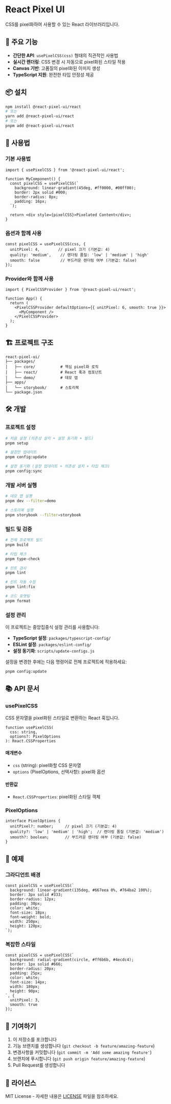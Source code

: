 # React Pixel UI

CSS를 pixel화하여 사용할 수 있는 React 라이브러리입니다.

## 🚀 주요 기능

- **간단한 API**: `usePixelCSS(css)` 형태의 직관적인 사용법
- **실시간 렌더링**: CSS 변경 시 자동으로 pixel화된 스타일 적용
- **Canvas 기반**: 고품질의 pixel화된 이미지 생성
- **TypeScript 지원**: 완전한 타입 안정성 제공

## 📦 설치

```bash
npm install @react-pixel-ui/react
# 또는
yarn add @react-pixel-ui/react
# 또는
pnpm add @react-pixel-ui/react
```

## 🎯 사용법

### 기본 사용법

```tsx
import { usePixelCSS } from '@react-pixel-ui/react';

function MyComponent() {
  const pixelCSS = usePixelCSS(`
    background: linear-gradient(45deg, #ff0000, #00ff00);
    border: 2px solid #000;
    border-radius: 8px;
    padding: 16px;
  `);
  
  return <div style={pixelCSS}>Pixelated Content</div>;
}
```

### 옵션과 함께 사용

```tsx
const pixelCSS = usePixelCSS(css, {
  unitPixel: 4,        // pixel 크기 (기본값: 4)
  quality: 'medium',    // 렌더링 품질: 'low' | 'medium' | 'high'
  smooth: false         // 부드러운 렌더링 여부 (기본값: false)
});
```

### Provider와 함께 사용

```tsx
import { PixelCSSProvider } from '@react-pixel-ui/react';

function App() {
  return (
    <PixelCSSProvider defaultOptions={{ unitPixel: 6, smooth: true }}>
      <MyComponent />
    </PixelCSSProvider>
  );
}
```

## 🏗️ 프로젝트 구조

```
react-pixel-ui/
├── packages/
│   ├── core/           # 핵심 pixel화 로직
│   ├── react/          # React 훅과 컴포넌트
│   └── demo/           # 데모 앱
├── apps/
│   └── storybook/      # 스토리북
└── package.json
```

## 🛠️ 개발

### 프로젝트 설정

```bash
# 처음 설정 (의존성 설치 + 설정 동기화 + 빌드)
pnpm setup

# 설정만 업데이트
pnpm config:update

# 설정 동기화 (설정 업데이트 + 의존성 설치 + 타입 체크)
pnpm config:sync
```

### 개발 서버 실행

```bash
# 데모 앱 실행
pnpm dev --filter=demo

# 스토리북 실행
pnpm storybook --filter=storybook
```

### 빌드 및 검증

```bash
# 전체 프로젝트 빌드
pnpm build

# 타입 체크
pnpm type-check

# 린트 검사
pnpm lint

# 린트 자동 수정
pnpm lint:fix

# 코드 포맷팅
pnpm format
```

### 설정 관리

이 프로젝트는 중앙집중식 설정 관리를 사용합니다:

- **TypeScript 설정**: `packages/typescript-config/`
- **ESLint 설정**: `packages/eslint-config/`
- **설정 동기화**: `scripts/update-configs.js`

설정을 변경한 후에는 다음 명령어로 전체 프로젝트에 적용하세요:

```bash
pnpm config:update
```

## 📚 API 문서

### usePixelCSS

CSS 문자열을 pixel화된 스타일로 변환하는 React 훅입니다.

```tsx
function usePixelCSS(
  css: string,
  options?: PixelOptions
): React.CSSProperties
```

#### 매개변수

- `css` (string): pixel화할 CSS 문자열
- `options` (PixelOptions, 선택사항): pixel화 옵션

#### 반환값

- `React.CSSProperties`: pixel화된 스타일 객체

### PixelOptions

```tsx
interface PixelOptions {
  unitPixel?: number;     // pixel 크기 (기본값: 4)
  quality?: 'low' | 'medium' | 'high';  // 렌더링 품질 (기본값: 'medium')
  smooth?: boolean;       // 부드러운 렌더링 여부 (기본값: false)
}
```

## 🎨 예제

### 그라디언트 배경

```tsx
const pixelCSS = usePixelCSS(`
  background: linear-gradient(135deg, #667eea 0%, #764ba2 100%);
  border: 3px solid #333;
  border-radius: 12px;
  padding: 30px;
  color: white;
  font-size: 18px;
  font-weight: bold;
  width: 250px;
  height: 120px;
`);
```

### 복잡한 스타일

```tsx
const pixelCSS = usePixelCSS(`
  background: radial-gradient(circle, #ff6b6b, #4ecdc4);
  border: 1px solid #666;
  border-radius: 20px;
  padding: 25px;
  color: white;
  font-size: 14px;
  width: 180px;
  height: 90px;
`, {
  unitPixel: 3,
  smooth: true
});
```

## 🤝 기여하기

1. 이 저장소를 포크합니다
2. 기능 브랜치를 생성합니다 (`git checkout -b feature/amazing-feature`)
3. 변경사항을 커밋합니다 (`git commit -m 'Add some amazing feature'`)
4. 브랜치에 푸시합니다 (`git push origin feature/amazing-feature`)
5. Pull Request를 생성합니다

## 📄 라이선스

MIT License - 자세한 내용은 [LICENSE](LICENSE) 파일을 참조하세요.